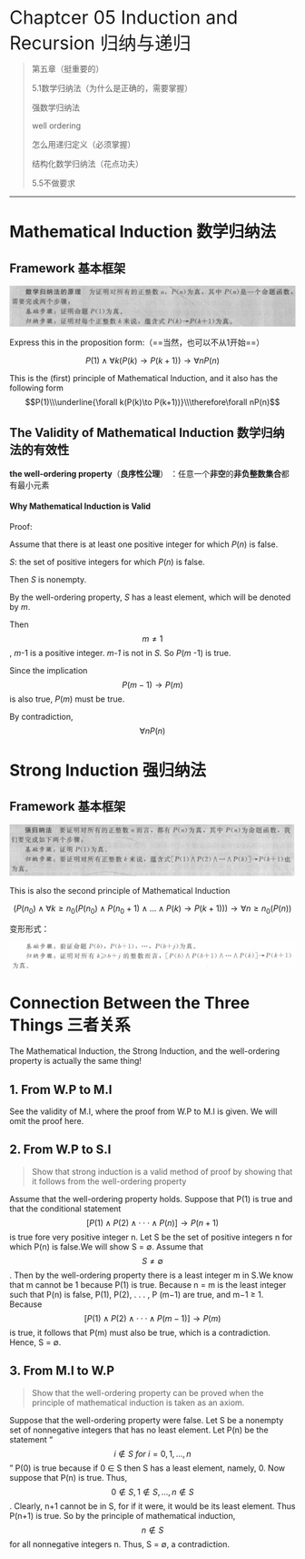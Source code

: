 <font size=6> Chaptcer 05 Induction and Recursion 归纳与递归</font>

> 第五章（挺重要的）
>
>  5.1数学归纳法（为什么是正确的，需要掌握）
>
>  强数学归纳法
>
> well ordering 
>
> 怎么用递归定义（必须掌握）
>
>  结构化数学归纳法（花点功夫）
>
>  5.5不做要求

------

# Mathematical Induction 数学归纳法

## Framework 基本框架

![](img/CH05/01.PNG)

Express this in the proposition form:（==当然，也可以不从1开始==）

$$P(1)\wedge\forall k(P(k)\to P(k+1))\to\forall nP(n)$$

This is the (first) principle of Mathematical Induction, and it also has the following form
$$P(1)\\\underline{\forall k(P(k)\to P(k+1))}\\\therefore\forall nP(n)$$

## The Validity of Mathematical Induction 数学归纳法的有效性

 **the well-ordering property**（**良序性公理**） ：任意一个**非空**的**非负整数集合**都有最小元素

#### Why Mathematical Induction is Valid

Proof:

Assume that there is at least one positive integer for which *P*(*n*) is false.

*S*: the set of positive integers for which *P*(*n*) is false.

Then *S* is nonempty.

By the well-ordering property, *S* has a least element, which will be denoted by *m*.

Then $$m\ne1$$, *m*-1 is a positive integer. *m-1* is not in *S.* So *P*(*m* -1) is true.

Since the implication $$P(m-1)\to P(m)$$ is also true, *P*(*m*) must be true. 

By contradiction, $$\forall nP(n)$$ 

# Strong Induction 强归纳法

## Framework 基本框架

![](img/CH05/02.PNG)

This is also the second principle of Mathematical Induction

$$(P(n_0)\wedge\forall k\geq n_0(P(n_0)\wedge P(n_0+1)\wedge...\wedge P(k)\to P(k+1)))\to\forall n\geq n_0(P(n))$$

变形形式：

![](img/CH05/03.PNG)

# Connection Between the Three Things 三者关系

The Mathematical Induction, the Strong Induction, and the well-ordering property is actually the same thing!

## 1. From W.P to M.I

See the validity of M.I, where the proof from W.P to M.I is given. We will omit the proof here.

## 2. From W.P to S.I

> Show that strong induction is a valid method of proof by showing that it follows from the well-ordering property

Assume that the well-ordering property holds. Suppose that P(1) is true and that the conditional statement $$[P(1)\wedge P(2)\wedge· · ·\wedge P(n)]\to P(n+1)$$ is true fore very positive integer n. Let S be the set of positive integers n for which P(n) is false.We will show S = ∅. Assume that $$S\neq \emptyset$$. Then by the well-ordering property there is a least integer m in S.We know that m cannot be 1 because P(1) is true. Because n = m is the least integer such that P(n) is false, P(1), P(2), . . . , P (m−1) are true, and m−1 ≥ 1. Because $$[P(1)\wedge P(2)\wedge· · ·\wedge P(m-1)]\to P(m)$$ is true, it follows that P(m) must also be true, which is a contradiction. Hence, S = ∅.

## 3. From M.I to W.P

>  Show that the well-ordering property can be proved when the principle of mathematical induction is taken as an axiom.

Suppose that the well-ordering property were false. Let S be a nonempty set of nonnegative integers that has no least element. Let P(n) be the statement “$$i\notin S\ for\ i=0,1,...,n$$” P(0) is true because if 0 ∈ S then S has a least element, namely, 0. Now suppose that P(n) is true. Thus, $$0\notin S,1\notin S,...,n\notin S$$. Clearly, n+1 cannot be in S, for if it were, it would be its least element. Thus P(n+1) is true. So by the principle of mathematical induction, $$n\notin S$$ for all nonnegative integers n. Thus, S = ∅, a contradiction.

